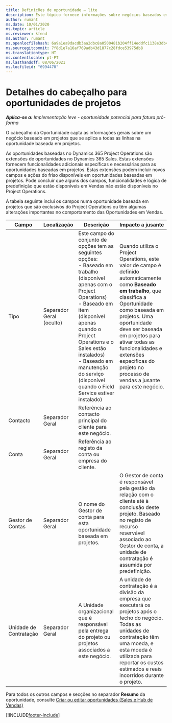 ```yaml
---
title: Definições de oportunidade – lite
description: Este tópico fornece informações sobre negócios baseados em projetos e linhas de oportunidade baseadas em projetos.
author: rumant
ms.date: 10/01/2020
ms.topic: article
ms.reviewer: kfend
ms.author: rumant
ms.openlocfilehash: 6a9a1ea9dacdb3aa2dbc8a0500481b204ff14eddfc1138e3db43ff568d7cd48b
ms.sourcegitcommit: 7f8d1e7a16af769adb43d1877c28fdce53975db8
ms.translationtype: HT
ms.contentlocale: pt-PT
ms.lasthandoff: 08/06/2021
ms.locfileid: "6994470"
---
```

# <a name="header-details-for-project-opportunities"></a>Detalhes do cabeçalho para oportunidades de projetos

_**Aplica-se a:** Implementação leve - oportunidade potencial para fatura pró-forma_

O cabeçalho da Oportunidade capta as informações gerais sobre um negócio baseado em projetos que se aplica a todas as linhas na oportunidade baseada em projetos.

As oportunidades baseadas no Dynamics 365 Project Operations são extensões de oportunidades no Dynamics 365 Sales. Estas extensões fornecem funcionalidades adicionais específicas e necessárias para as oportunidades baseadas em projetos. Estas extensões podem incluir novos campos e ações do friso disponíveis em oportunidades baseadas em projetos. Pode concluir que alguns dos campos, funcionalidades e lógica de predefinição que estão disponíveis em Vendas não estão disponíveis no Project Operations.

A tabela seguinte inclui os campos numa oportunidade baseada em projetos que são exclusivos do Project Operations ou têm algumas alterações importantes no comportamento das Oportunidades em Vendas.

| **Campo** | **Localização** | **Descrição** | **Impacto a jusante** |
| --- | --- | --- | --- |
| Tipo | Separador Geral (oculto) | Este campo do conjunto de opções tem as seguintes opções:</br>- Baseado em trabalho (disponível apenas com o Project Operations)</br>- Baseado em item (disponível apenas quando o Project Operations e o Sales estão instalados)</br>- Baseado em manutenção do serviço (disponível quando o Field Service estiver instalado) | Quando utiliza o Project Operations, este valor de campo é definido automaticamente como **Baseado em trabalho**, que classifica a Oportunidade como baseada em projetos. Uma oportunidade deve ser baseada em projetos para ativar todas as funcionalidades e extensões específicas do projeto no processo de vendas a jusante para este negócio. |
| Contacto | Separador Geral | Referência ao contacto principal do cliente para este negócio. | |
| Conta | Separador Geral | Referência ao registo da conta ou empresa do cliente. | |
| Gestor de Contas | Separador Geral | O nome do Gestor de conta para esta oportunidade baseada em projetos. | O Gestor de conta é responsável pela gestão da relação com o cliente até à conclusão deste projeto. Baseado no registo de recurso reservável associado ao Gestor de conta, a unidade de contratação é assumida por predefinição. |
| Unidade de Contratação | Separador Geral | A Unidade organizacional que é responsável pela entrega do projeto ou projetos associados a este negócio. | A unidade de contratação é a divisão da empresa que executará os projetos após o fecho do negócio. Todas as unidades de contratação têm uma moeda, e esta moeda é utilizada para reportar os custos estimados e reais incorridos durante o projeto. |

Para todos os outros campos e secções no separador **Resumo** da oportunidade, consulte [Criar ou editar oportunidades (Sales e Hub de Vendas)](/dynamics365/sales-enterprise/create-edit-opportunity-sales)


[!INCLUDE[footer-include](../../includes/footer-banner.md)]
